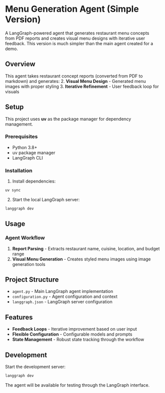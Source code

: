 # Menu Generation Agent (Simple Version)

A LangGraph-powered agent that generates restaurant menu concepts from PDF reports and creates visual menu designs with iterative user feedback. This version is much simpler than the main agent created for a demo.

## Overview

This agent takes restaurant concept reports (converted from PDF to markdown) and generates:
2. **Visual Menu Design** - Generated menu images with proper styling
3. **Iterative Refinement** - User feedback loop for visuals

## Setup

This project uses **uv** as the package manager for dependency management.

### Prerequisites
- Python 3.8+
- uv package manager
- LangGraph CLI

### Installation

1. Install dependencies:
```bash
uv sync
```

2. Start the local LangGraph server:
```bash
langgraph dev
```

## Usage


### Agent Workflow

1. **Report Parsing** - Extracts restaurant name, cuisine, location, and budget range
2. **Visual Menu Generation** - Creates styled menu images using image generation tools

## Project Structure

- `agent.py` - Main LangGraph agent implementation
- `configuration.py` - Agent configuration and context
- `langgraph.json` - LangGraph server configuration

## Features


- **Feedback Loops** - Iterative improvement based on user input  
- **Flexible Configuration** - Configurable models and prompts
- **State Management** - Robust state tracking through the workflow

## Development

Start the development server:
```bash
langgraph dev
```

The agent will be available for testing through the LangGraph interface.